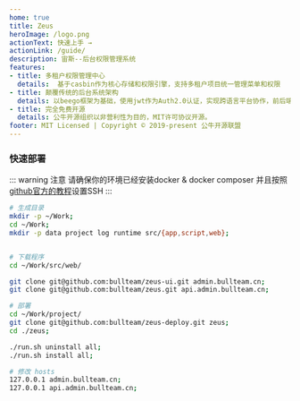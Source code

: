 ```yaml
---
home: true
title: Zeus
heroImage: /logo.png
actionText: 快速上手 →
actionLink: /guide/
description: 宙斯--后台权限管理系统
features:
- title: 多租户权限管理中心
  details:  基于casbin作为核心存储和权限引擎，支持多租户项目统一管理菜单和权限
- title: 颠覆传统的后台系统架构
  details: 以beego框架为基础，使用jwt作为Auth2.0认证，实现跨语言平台协作，前后端分离
- title: 完全免费开源
  details: 公牛开源组织以非营利性为目的，MIT许可协议开源。
footer: MIT Licensed | Copyright © 2019-present 公牛开源联盟
---
```


### 快速部署
::: warning 注意
请确保你的环境已经安装docker & docker composer 并且按照[github官方的教程](https://help.github.com/en/articles/connecting-to-github-with-ssh)设置SSH
:::
``` bash
# 生成目录
mkdir -p ~/Work;
cd ~/Work;
mkdir -p data project log runtime src/{app,script,web};


# 下载程序
cd ~/Work/src/web/

git clone git@github.com:bullteam/zeus-ui.git admin.bullteam.cn;
git clone git@github.com:bullteam/zeus.git api.admin.bullteam.cn;

# 部署
cd ~/Work/project/
git clone git@github.com:bullteam/zeus-deploy.git zeus;
cd ./zeus;

./run.sh uninstall all;
./run.sh install all;
```
``` bash
# 修改 hosts
127.0.0.1 admin.bullteam.cn;
127.0.0.1 api.admin.bullteam.cn;
```


